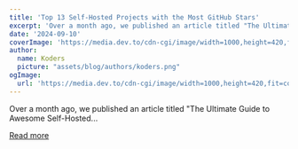 ```yaml
---
title: 'Top 13 Self-Hosted Projects with the Most GitHub Stars'
excerpt: 'Over a month ago, we published an article titled "The Ultimate Guide to Awesome Self-Hosted...'
date: '2024-09-10'
coverImage: 'https://media.dev.to/cdn-cgi/image/width=1000,height=420,fit=cover,gravity=auto,format=auto/https%3A%2F%2Fdev-to-uploads.s3.amazonaws.com%2Fuploads%2Farticles%2F0qt9gq2v4i9uvq3nd0x3.png'
author:
  name: Koders
  picture: "assets/blog/authors/koders.png"
ogImage:
  url: 'https://media.dev.to/cdn-cgi/image/width=1000,height=420,fit=cover,gravity=auto,format=auto/https%3A%2F%2Fdev-to-uploads.s3.amazonaws.com%2Fuploads%2Farticles%2F0qt9gq2v4i9uvq3nd0x3.png'
---
```


Over a month ago, we published an article titled "The Ultimate Guide to Awesome Self-Hosted...

[Read more](https://dev.to/nocobase/top-13-self-hosted-projects-with-the-most-github-stars-kkn)
